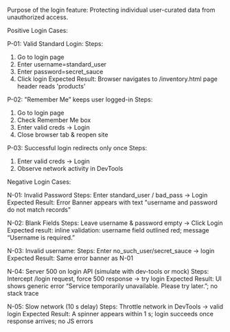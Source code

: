 Purpose of the login feature:
Protecting individual user-curated data from unauthorized access.

Positive Login Cases:

P-01:
Valid Standard Login:
Steps:
  1. Go to login page
  2. Enter username=standard_user
  3. Enter password=secret_sauce
  4. Click login
Expected Result:
  Browser navigates to /inventory.html
  page header reads 'products'

P-02:
"Remember Me” keeps user logged-in
Steps:
  1. Go to login page
  2. Check Remember Me box
  3. Enter valid creds → Login
  4. Close browser tab & reopen site

P-03:
Successful login redirects only once
Steps:
  1. Enter valid creds → Login
  2. Observe network activity in DevTools


Negative Login Cases:

N-01: Invalid Password
Steps:
  Enter standard_user / bad_pass → Login
Expected Result:
  Error Banner appears with text "username and password do not match records"

N-02: Blank Fields
Steps:
  Leave username & password empty → Click Login
Expected result:
  inline validation: username field outlined red; message “Username is required.”


N-03: Invalid username:
Steps:
  Enter no_such_user/secret_sauce -> login
Expected Result:
  Same error banner as N-01

N-04: Server 500 on login API (simulate with dev-tools or mock)
Steps:
  Intercept /login request, force 500 response → try login
Expected Result:
  UI shows generic error “Service temporarily unavailable. Please try later.”; no stack trace

N-05: Slow network (10 s delay)
Steps:
  Throttle network in DevTools → valid login
Expected Result:
A spinner appears within 1 s; login succeeds once response arrives; no JS errors  

